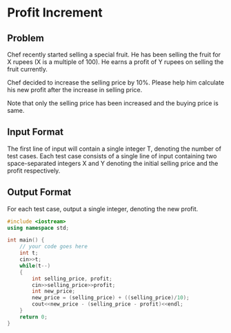 # Profit Increment
## Problem
Chef recently started selling a special fruit.
He has been selling the fruit for X rupees (X is a multiple of 100). He earns a profit of Y rupees on selling the fruit currently.

Chef decided to increase the selling price by 10%. Please help him calculate his new profit after the increase in selling price.

Note that only the selling price has been increased and the buying price is same.

## Input Format
The first line of input will contain a single integer T, denoting the number of test cases.
Each test case consists of a single line of input containing two space-separated integers X and Y denoting the initial selling price and the profit respectively.
## Output Format
For each test case, output a single integer, denoting the new profit.

```cpp
#include <iostream>
using namespace std;

int main() {
	// your code goes here
	int t;
	cin>>t;
	while(t--)
	{
	    int selling_price, profit;
	    cin>>selling_price>>profit;
	    int new_price;
	    new_price = (selling_price) + ((selling_price)/10);
	    cout<<new_price - (selling_price - profit)<<endl;
	}
	return 0;
}
```